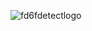 ![fd6fdetectlogo](https://user-images.githubusercontent.com/37220586/143489902-14f1b54b-b311-4ec9-bcf1-60107b24ce84.png)
